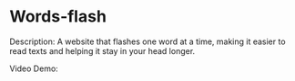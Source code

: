 # Words-flash
Description: A website that flashes one word at a time, making it easier to read texts and helping it stay in your head longer.

Video Demo:
